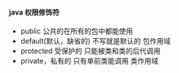 



#### java 权限修饰符

- public 公共的在所有的包中都能使用
- default(默认，缺省的) 不写就是默认的   包作用域
- protected 受保护的 只能被类和类的后代调用
- private，私有的 只有单前类能调用 类作用域